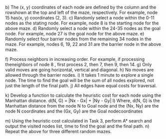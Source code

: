 b) The (x, y) coordinates of each node are defined by the column and the rowshown at the top and left of the maze, respectively. For example, node 15 has(x, y) coordinates (2, 3).
c) Randomly select a node within the 0-11 nodes as the stating node. For example, node 8 is the starting node for the above maze.
d) Randomly select a node within the 24-35 nodes as the goal node. For example, node 27 is the goal node for the above maze.
e) Randomly select four barrier nodes from the remaining 34 nodes in the maze. For example, nodes 6, 19, 22 and 31 are the barrier node in the above maze.

f) Process neighbors in increasing order. For example, if processing theneighbors of node 8 , first process 2, then 7, then 9, then 14.
g) Only valid moves are going horizontal, vertical and diagonal.
h) No moves are allowed through the barrier nodes.
i) It takes 1 minute to explore a single node. The time to find the goal will be the sum of all nodes explored, not just the length of the final path.
j) All edges have equal costs for traversal.

k) Develop a function to calculate the heuristic cost for each node using the Manhattan distance.
d(N, G) = |Nx - Gx| + |Ny - Gy|
l) Where, d(N, G) is the Manhattan distance from the node N to Goal node and the (Nx, Ny) are the node N coordinates and the (Gx, Gy) are the Goal nodecoordinates

m) Using the heuristic cost calculated in Task 3, perform A* search and output the visited nodes list, time to find the goal and the final path. 
n) Repeat the above for three different random mazes.
